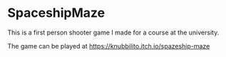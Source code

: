 # SpaceshipMaze
This is a first person shooter game I made for a course at the university.

The game can be played at https://knubbilito.itch.io/spazeship-maze
